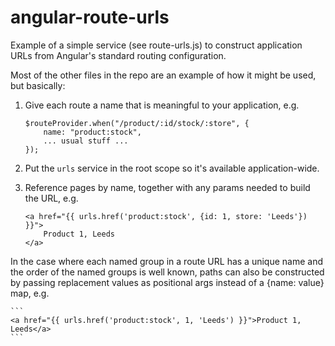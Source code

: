angular-route-urls
==================

Example of a simple service (see route-urls.js) to construct application URLs
from Angular's standard routing configuration.

Most of the other files in the repo are an example of how it might be used, but
basically:

1. Give each route a name that is meaningful to your application, e.g.

    ```
    $routeProvider.when("/product/:id/stock/:store", {
        name: "product:stock",
        ... usual stuff ...
    });
    ```

2. Put the `urls` service in the root scope so it's available application-wide.

3. Reference pages by name, together with any params needed to build the URL, e.g.

    ```
    <a href="{{ urls.href('product:stock', {id: 1, store: 'Leeds'}) }}">
        Product 1, Leeds
    </a>
    ```

In the case where each named group in a route URL has a unique name and the
order of the named groups is well known, paths can also be constructed by
passing replacement values as positional args instead of a {name: value} map,
e.g.

    ```
    <a href="{{ urls.href('product:stock', 1, 'Leeds') }}">Product 1, Leeds</a>
    ```
